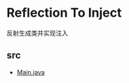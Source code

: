 # Reflection To Inject

反射生成类并实现注入

## src

* [Main.java](/mavens/basic/src/main/java/com/annotation/reflection2inject/Main.java)
